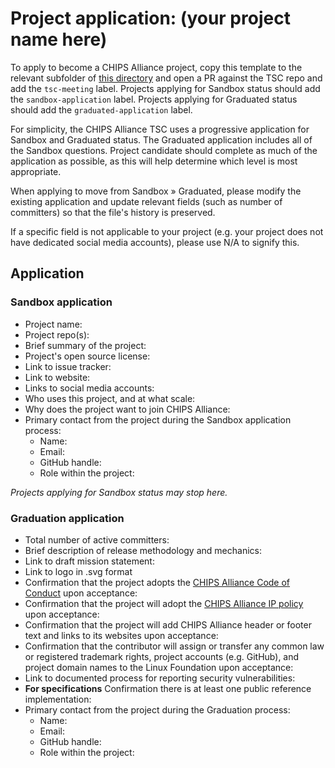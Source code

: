 # Project application: (your project name here)

To apply to become a CHIPS Alliance project, copy this template to the relevant subfolder of [this directory](https://github.com/chipsalliance/tsc/tree/main/projects) and open a PR against the TSC repo and add the `tsc-meeting` label. Projects applying for Sandbox status should add the `sandbox-application` label. Projects applying for Graduated status should add the `graduated-application` label.

For simplicity, the CHIPS Alliance TSC uses a progressive application for Sandbox and Graduated status. The Graduated application includes all of the Sandbox questions. Project candidate should complete as much of the application as possible, as this will help determine which level is most appropriate.

When applying to move from Sandbox » Graduated, please modify the existing application and update relevant fields (such as number of committers) so that the file's history is preserved.

If a specific field is not applicable to your project (e.g. your project does not have dedicated social media accounts), please use N/A to signify this.

## Application

### Sandbox application

* Project name:
* Project repo(s):
* Brief summary of the project:
* Project's open source license:
* Link to issue tracker:
* Link to website:
* Links to social media accounts:
* Who uses this project, and at what scale:
* Why does the project want to join CHIPS Alliance:
* Primary contact from the project during the Sandbox application process:
  * Name:
  * Email:
  * GitHub handle:
  * Role within the project:

*Projects applying for Sandbox status may stop here.*

### Graduation application

* Total number of active committers:
* Brief description of release methodology and mechanics:
* Link to draft mission statement:
* Link to logo in .svg format
* Confirmation that the project adopts the [CHIPS Alliance Code of Conduct](https://lfprojects.org/policies/code-of-conduct/) upon acceptance:
* Confirmation that the project will adopt the [CHIPS Alliance IP policy](https://technical-charter.chipsalliance.org) upon acceptance:
* Confirmation that the project will add CHIPS Alliance header or footer text and links to its websites upon acceptance:
* Confirmation that the contributor will assign or transfer any common law or registered trademark rights, project accounts (e.g. GitHub), and project domain names to the Linux Foundation upon acceptance:
* Link to documented process for reporting security vulnerabilities:
* **For specifications** Confirmation there is at least one public reference implementation:
* Primary contact from the project during the Graduation process:
  * Name:
  * Email:
  * GitHub handle:
  * Role within the project:
